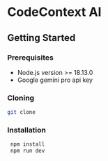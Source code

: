 # CodeContext AI


## Getting Started 

### Prerequisites

- Node.js version >= 18.13.0
- Google gemini pro api key


### Cloning

```bash
git clone 
```

### Installation

```bash 
 npm install
 npm run dev
 ```

